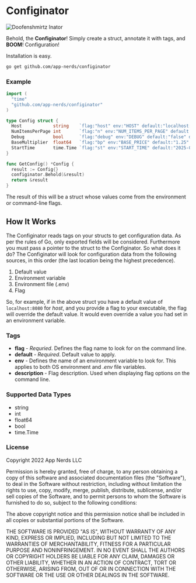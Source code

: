 # Configinator

![Doofenshmirtz Inator](inator.jpg)

Behold, the **Configinator**! Simply create a struct, annotate it with tags, and **BOOM**! Configuration!

Installation is easy. 

```bash
go get github.com/app-nerds/configinator
```

### Example

```go
import (
  "time"
  "github.com/app-nerds/configinator"
)

type Config struct {
  Host            string    `flag:"host" env:"HOST" default:"localhost:8080" description:"Host and port to bind to"`
  NumItemsPerPage int       `flag:"n" env:"NUM_ITEMS_PER_PAGE" default:"15" description:"Number of items to display per page"`
  Debug           bool      `flag:"debug" env:"DEBUG" default:"false" description:"Debug mode"`
  BaseMultiplier  float64   `flag:"bp" env:"BASE_PRICE" default:"1.25" description:"Base multiplier"`
  StartTime       time.Time `flag:"st" env:"START_TIME" default:"2025-01-02T13:14:15Z" description:"Time to start"`
}

func GetConfig() *Config {
  result := Config{}
  configinator.Behold(&result)
  return &result
}
```

The result of this will be a struct whose values come from the environment or command-line flags.

## How It Works

The Configinator reads tags on your structs to get configuration data. As per the rules of Go, only exported fields will be considered. Furthermore you must pass a pointer to the struct to the Configinator. So what does it do? The Configinator will look for configuration data from the following sources, in this order (the last location being the highest precedence).

1. Default value
2. Environment variable
3. Environment file (.env)
4. Flag

So, for example, if in the above struct you have a default value of `localhost:8080` for *host*, and you provide a flag to your executable, the flag will override the default value. It would even override a value you had set in an environment variable.

### Tags

* **flag** - *Requried*. Defines the flag name to look for on the command line.
* **default** - *Required*. Default value to apply.
* **env** - Defines the name of an environment variable to look for. This applies to both OS environment and *.env* file variables.
* **description** - Flag description. Used when displaying flag options on the command line.

### Supported Data Types

* string
* int
* float64
* bool
* time.Time

### License

Copyright 2022 App Nerds LLC

Permission is hereby granted, free of charge, to any person obtaining a copy of this software and associated documentation files (the "Software"), to deal in the Software without restriction, including without limitation the rights to use, copy, modify, merge, publish, distribute, sublicense, and/or sell copies of the Software, and to permit persons to whom the Software is furnished to do so, subject to the following conditions:

The above copyright notice and this permission notice shall be included in all copies or substantial portions of the Software.

THE SOFTWARE IS PROVIDED "AS IS", WITHOUT WARRANTY OF ANY KIND, EXPRESS OR IMPLIED, INCLUDING BUT NOT LIMITED TO THE WARRANTIES OF MERCHANTABILITY, FITNESS FOR A PARTICULAR PURPOSE AND NONINFRINGEMENT. IN NO EVENT SHALL THE AUTHORS OR COPYRIGHT HOLDERS BE LIABLE FOR ANY CLAIM, DAMAGES OR OTHER LIABILITY, WHETHER IN AN ACTION OF CONTRACT, TORT OR OTHERWISE, ARISING FROM, OUT OF OR IN CONNECTION WITH THE SOFTWARE OR THE USE OR OTHER DEALINGS IN THE SOFTWARE.

